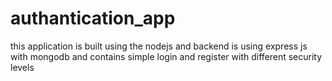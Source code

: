# authantication_app
this application is built using the nodejs and backend is using express js with mongodb and contains simple login and register with different security levels
